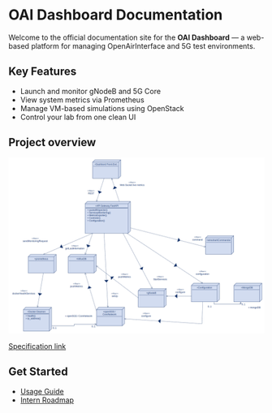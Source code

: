 # OAI Dashboard Documentation

Welcome to the official documentation site for the **OAI Dashboard** — a web-based platform for managing OpenAirInterface and 5G test environments.

## Key Features

- Launch and monitor gNodeB and 5G Core
- View system metrics via Prometheus
- Manage VM-based simulations using OpenStack
- Control your lab from one clean UI

## Project overview 

![Project Overview](architecture_system-1.png)

[Specification link](spec.md)

## Get Started

- [Usage Guide](usage.md)
- [Intern Roadmap](intern-roadmap.md)
